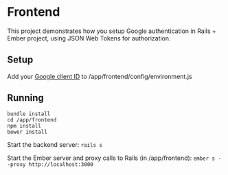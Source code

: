 # Frontend

This project demonstrates how you setup Google authentication in Rails + Ember project, using JSON Web Tokens for authorization. 

## Setup

Add your [Google client ID](https://developers.google.com/identity/sign-in/web/devconsole-project) to /app/frontend/config/environment.js 

## Running

```
bundle install
cd /app/frontend
npm install
bower install
```

Start the backend server:
`rails s`

Start the Ember server and proxy calls to Rails (in /app/frontend):
`ember s --proxy http://localhost:3000`
